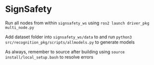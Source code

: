 # SignSafety

Run all nodes from within ````signsafety_ws```` using ````ros2 launch driver_pkg multi_node.py````

Add dataset folder into ````signsafety_ws/data```` to and run ````python3 src/recognition_pkg/scripts/allmodels.py```` to generate models

As always, remember to source after building using ````source install/local_setup.bash```` to resolve errors
